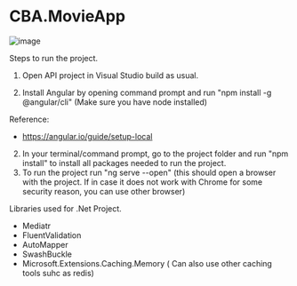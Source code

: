 # CBA.MovieApp
![image](https://user-images.githubusercontent.com/25030981/137720792-6edec288-e84e-4d4b-be0b-3c8051e13360.png)


Steps to run the project.

1. Open API project in Visual Studio build as usual.

2. Install Angular by opening command prompt and run "npm install -g @angular/cli" (Make sure you have node installed)

Reference:
- https://angular.io/guide/setup-local

2. In your terminal/command prompt, go to the project folder and run "npm install" to install all packages needed to run the project.
3. To run the project run "ng serve --open" (this should open a browser with the project. If in case it does not work with Chrome for some security reason, you can use other browser)

Libraries used for .Net Project.
- Mediatr
- FluentValidation
- AutoMapper
- SwashBuckle
- Microsoft.Extensions.Caching.Memory ( Can also use other caching tools suhc as redis)

